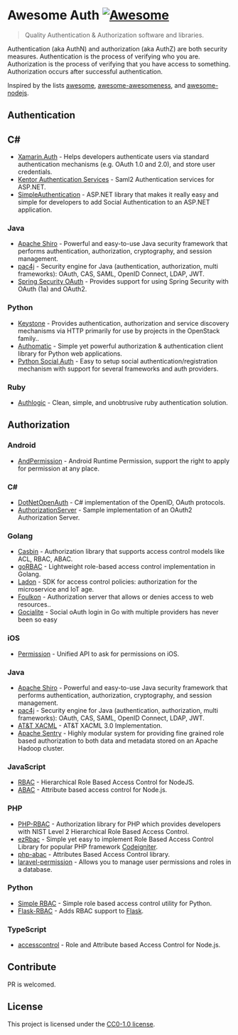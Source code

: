 # Awesome Auth [![Awesome](https://cdn.rawgit.com/sindresorhus/awesome/d7305f38d29fed78fa85652e3a63e154dd8e8829/media/badge.svg)](https://github.com/sindresorhus/awesome)

> Quality Authentication & Authorization software and libraries.

Authentication (aka AuthN) and authorization (aka AuthZ) are both security measures. Authentication is the process of verifying who you are. Authorization is the process of verifying that you have access to something. Authorization occurs after successful authentication.

Inspired by the lists [awesome](https://github.com/sindresorhus/awesome), [awesome-awesomeness](https://github.com/bayandin/awesome-awesomeness), and [awesome-nodejs](https://github.com/sindresorhus/awesome-nodejs).


## Authentication

## C#

- [Xamarin.Auth](https://github.com/xamarin/Xamarin.Auth) - Helps developers authenticate users via standard authentication mechanisms (e.g. OAuth 1.0 and 2.0), and store user credentials.
- [Kentor Authentication Services](https://github.com/KentorIT/authservices) - Saml2 Authentication services for ASP.NET.
- [SimpleAuthentication](https://github.com/SimpleAuthentication/SimpleAuthentication) - ASP.NET library that makes it really easy and simple for developers to add Social Authentication to an ASP.NET application.

### Java

- [Apache Shiro](https://github.com/apache/shiro) - Powerful and easy-to-use Java security framework that performs authentication, authorization, cryptography, and session management.
- [pac4j](https://github.com/pac4j/pac4j) - Security engine for Java (authentication, authorization, multi frameworks): OAuth, CAS, SAML, OpenID Connect, LDAP, JWT.
- [Spring Security OAuth](https://github.com/spring-projects/spring-security-oauth) - Provides support for using Spring Security with OAuth (1a) and OAuth2.

### Python

- [Keystone](https://github.com/openstack/keystone) - Provides authentication, authorization and service discovery mechanisms via HTTP primarily for use by projects in the OpenStack family..
- [Authomatic](https://github.com/authomatic/authomatic) - Simple yet powerful authorization & authentication client library for Python web applications.
- [Python Social Auth](https://github.com/python-social-auth/social-core) - Easy to setup social authentication/registration mechanism with support for several frameworks and auth providers.

### Ruby

- [Authlogic](https://github.com/binarylogic/authlogic) - Clean, simple, and unobtrusive ruby authentication solution.

## Authorization

### Android

- [AndPermission](https://github.com/yanzhenjie/AndPermission) - Android Runtime Permission, support the right to apply for permission at any place.

### C#

- [DotNetOpenAuth](https://github.com/DotNetOpenAuth/DotNetOpenAuth) - C# implementation of the OpenID, OAuth protocols.
- [AuthorizationServer](https://github.com/IdentityModel/AuthorizationServer) - Sample implementation of an OAuth2 Authorization Server.

### Golang

- [Casbin](https://github.com/casbin/casbin) - Authorization library that supports access control models like ACL, RBAC, ABAC.
- [goRBAC](https://github.com/mikespook/gorbac) - Lightweight role-based access control implementation in Golang.
- [Ladon](https://github.com/ory/ladon) - SDK for access control policies: authorization for the microservice and IoT age.
- [Foulkon](https://github.com/Tecsisa/foulkon) - Authorization server that allows or denies access to web resources..
- [Gocialite](https://github.com/danilopolani/gocialite) - Social oAuth login in Go with multiple providers has never been so easy

### iOS

- [Permission](https://github.com/delba/Permission) - Unified API to ask for permissions on iOS.

### Java

- [Apache Shiro](https://github.com/apache/shiro) - Powerful and easy-to-use Java security framework that performs authentication, authorization, cryptography, and session management.
- [pac4j](https://github.com/pac4j/pac4j) - Security engine for Java (authentication, authorization, multi frameworks): OAuth, CAS, SAML, OpenID Connect, LDAP, JWT.
- [AT&T XACML](https://github.com/att/XACML) - AT&T XACML 3.0 Implementation.
- [Apache Sentry](https://github.com/apache/sentry) - Highly modular system for providing fine grained role based authorization to both data and metadata stored on an Apache Hadoop cluster.

### JavaScript

- [RBAC](https://github.com/CherryProjects/rbac) - Hierarchical Role Based Access Control for NodeJS.
- [ABAC](https://github.com/vovantics/abac) - Attribute based access control for Node.js.

### PHP

- [PHP-RBAC](https://github.com/OWASP/rbac) - Authorization library for PHP which provides developers with NIST Level 2 Hierarchical Role Based Access Control.
- [ezRbac](https://github.com/xiidea/ezRbac) - Simple yet easy to implement Role Based Access Control Library for popular PHP framework [Codeigniter](https://github.com/bcit-ci/CodeIgniter).
- [php-abac](https://github.com/Kilix/php-abac) - Attributes Based Access Control library.
- [laravel-permission](https://github.com/spatie/laravel-permission) - Allows you to manage user permissions and roles in a database.

### Python

- [Simple RBAC](https://github.com/tonyseek/simple-rbac) - Simple role based access control utility for Python.
- [Flask-RBAC](https://github.com/shonenada/flask-rbac) - Adds RBAC support to [Flask](https://github.com/pallets/flask).

### TypeScript

- [accesscontrol](https://github.com/onury/accesscontrol) - Role and Attribute based Access Control for Node.js.

## Contribute

PR is welcomed.

## License

This project is licensed under the [CC0-1.0 license](https://github.com/casbin/awesome-auth/blob/master/LICENSE).
